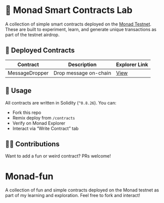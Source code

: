 # 🔮 Monad Smart Contracts Lab

A collection of simple smart contracts deployed on the [Monad Testnet](https://explorer.monad.xyz).  
These are built to experiment, learn, and generate unique transactions as part of the testnet airdrop.

## 🚀 Deployed Contracts

| Contract        | Description                   | Explorer Link |
|----------------|-------------------------------|----------------|
| MessageDropper | Drop message on-chain        | [View](https://testnet.monadexplorer.com/address/0x6c2F9cC7B00861aC4Cc865938B867A8f1419c383) |

## 📄 Usage
All contracts are written in Solidity (`^0.8.26`). You can:
- Fork this repo
- Remix deploy from `/contracts`
- Verify on Monad Explorer
- Interact via “Write Contract” tab

## 👨‍💻 Contributions
Want to add a fun or weird contract? PRs welcome!
# Monad-fun
A collection of fun and simple contracts deployed on the Monad testnet as part of my learning and exploration. Feel free to fork and interact!
